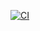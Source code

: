 [![CI](https://github.com/illianyamandu/base-laravel/actions/workflows/laravel.yml/badge.svg?branch=develop)](https://github.com/illianyamandu/base-laravel/actions/workflows/laravel.yml)
